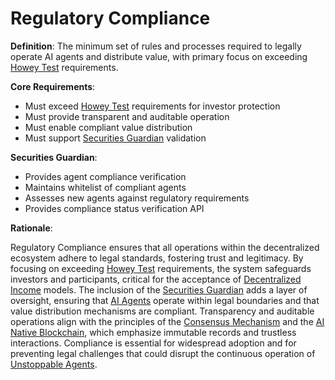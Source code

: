 # Regulatory Compliance

**Definition**: The minimum set of rules and processes required to legally operate AI agents and distribute value, with primary focus on exceeding [Howey Test](howey-test.md) requirements.

**Core Requirements**:
- Must exceed [Howey Test](howey-test.md) requirements for investor protection
- Must provide transparent and auditable operation
- Must enable compliant value distribution
- Must support [Securities Guardian](securities-guardian.md) validation

**Securities Guardian**:
- Provides agent compliance verification
- Maintains whitelist of compliant agents
- Assesses new agents against regulatory requirements
- Provides compliance status verification API

**Rationale**:

Regulatory Compliance ensures that all operations within the decentralized ecosystem adhere to legal standards, fostering trust and legitimacy. By focusing on exceeding [Howey Test](howey-test.md) requirements, the system safeguards investors and participants, critical for the acceptance of [Decentralized Income](decentralized-income.md) models. The inclusion of the [Securities Guardian](securities-guardian.md) adds a layer of oversight, ensuring that [AI Agents](DCI-Agent.md) operate within legal boundaries and that value distribution mechanisms are compliant. Transparency and auditable operations align with the principles of the [Consensus Mechanism](consensus-mechanism.md) and the [AI Native Blockchain](ai-native-blockchain.md), which emphasize immutable records and trustless interactions. Compliance is essential for widespread adoption and for preventing legal challenges that could disrupt the continuous operation of [Unstoppable Agents](unstoppable-agents.md).

